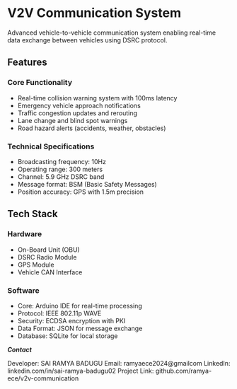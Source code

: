 # V2V Communication System

Advanced vehicle-to-vehicle communication system enabling real-time data exchange between vehicles using DSRC protocol.

## Features

### Core Functionality
- Real-time collision warning system with 100ms latency
- Emergency vehicle approach notifications
- Traffic congestion updates and rerouting
- Lane change and blind spot warnings
- Road hazard alerts (accidents, weather, obstacles)

### Technical Specifications
- Broadcasting frequency: 10Hz
- Operating range: 300 meters
- Channel: 5.9 GHz DSRC band
- Message format: BSM (Basic Safety Messages)
- Position accuracy: GPS with 1.5m precision

## Tech Stack

### Hardware
- On-Board Unit (OBU)
- DSRC Radio Module
- GPS Module
- Vehicle CAN Interface

### Software
- Core: Arduino IDE for real-time processing
- Protocol: IEEE 802.11p WAVE
- Security: ECDSA encryption with PKI
- Data Format: JSON for message exchange
- Database: SQLite for local storage


**_Contact_**

Developer: SAI RAMYA BADUGU
Email: ramyaece2024@gmailcom
LinkedIn: linkedin.com/in/sai-ramya-badugu02
Project Link: github.com/ramya-ece/v2v-communication



